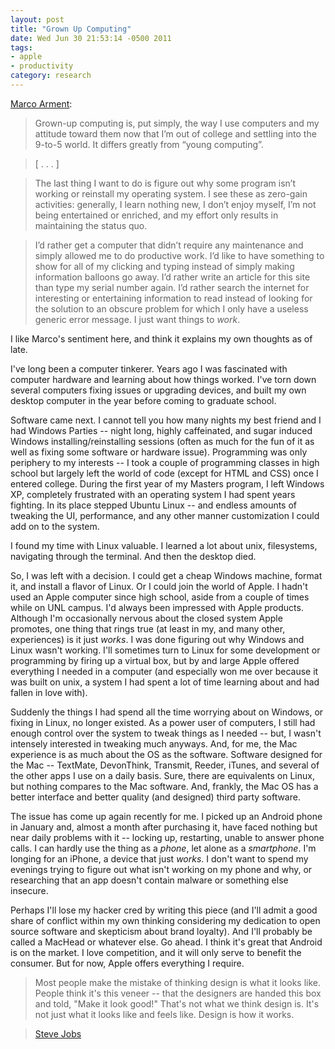 ```yaml
---
layout: post
title: "Grown Up Computing"
date: Wed Jun 30 21:53:14 -0500 2011
tags:
- apple
- productivity
category: research
---
```


[Marco Arment](http://articles.marco.org/145):

> Grown-up computing is, put simply, the way I use computers and my attitude toward them now that I’m out of college and settling into the 9-to-5 world. It differs greatly from “young computing”.

> [ . . . ]

> The last thing I want to do is figure out why some program isn’t working or reinstall my operating system. I see these as zero-gain activities: generally, I learn nothing new, I don’t enjoy myself, I’m not being entertained or enriched, and my effort only results in maintaining the status quo.

> I’d rather get a computer that didn’t require any maintenance and simply allowed me to do productive work. I’d like to have something to show for all of my clicking and typing instead of simply making information balloons go away. I’d rather write an article for this site than type my serial number again. I’d rather search the internet for interesting or entertaining information to read instead of looking for the solution to an obscure problem for which I only have a useless generic error message. I just want things to *work*.

I like Marco's sentiment here, and think it explains my own thoughts as of late.

I've long been a computer tinkerer. Years ago I was fascinated with computer hardware and learning about how things worked. I've torn down several computers fixing issues or upgrading devices, and built my own desktop computer in the year before coming to graduate school.

Software came next. I cannot tell you how many nights my best friend and I had Windows Parties -- night long, highly caffeinated, and sugar induced Windows installing/reinstalling sessions (often as much for the fun of it as well as fixing some software or hardware issue). Programming was only periphery to my interests -- I took a couple of programming classes in high school but largely left the world of code (except for HTML and CSS) once I entered college. During the first year of my Masters program, I left Windows XP, completely frustrated with an operating system I had spent years fighting. In its place stepped Ubuntu Linux -- and endless amounts of tweaking the UI, performance, and any other manner customization I could add on to the system. 

I found my time with Linux valuable. I learned a lot about unix, filesystems, navigating through the terminal. And then the desktop died.

So, I was left with a decision. I could get a cheap Windows machine, format it, and install a flavor of Linux. Or I could join the world of Apple. I hadn't used an Apple computer since high school, aside from a couple of times while on UNL campus. I'd always been impressed with Apple products. Although I'm occasionally nervous about the closed system Apple promotes, one thing that rings true (at least in my, and many other, experiences) is it just *works*. I was done figuring out why Windows and Linux wasn't working. I'll sometimes turn to Linux for some development or programming by firing up a virtual box, but by and large Apple offered everything I needed in a computer (and especially won me over because it was built on unix, a system I had spent a lot of time learning about and had fallen in love with).

Suddenly the things I had spend all the time worrying about on Windows, or fixing in Linux, no longer existed. As a power user of computers, I still had enough control over the system to tweak things as I needed -- but, I wasn't intensely interested in tweaking much anyways. And, for me, the Mac experience is as much about the OS as the software. Software designed for the Mac -- TextMate, DevonThink, Transmit, Reeder, iTunes, and several of the other apps I use on a daily basis. Sure, there are equivalents on Linux, but nothing compares to the Mac software. And, frankly, the Mac OS has a better interface and better quality (and designed) third party software.

The issue has come up again recently for me. I picked up an Android phone in January and, almost a month after purchasing it, have faced nothing but near daily problems with it -- locking up, restarting, unable to answer phone calls. I can hardly use the thing as a *phone*, let alone as a *smartphone*. I'm longing for an iPhone, a device that just *works*. I don't want to spend my evenings trying to figure out what isn't working on my phone and why, or researching that an app doesn't contain malware or something else insecure. 

Perhaps I'll lose my hacker cred by writing this piece (and I'll admit a good share of conflict within my own thinking considering my dedication to open source software and skepticism about brand loyalty). And I'll probably be called a MacHead or whatever else. Go ahead. I think it's great that Android is on the market. I love competition, and it will only serve to benefit the consumer. But for now, Apple offers everything I require.

> Most people make the mistake of thinking design is what it looks like. People think it's this veneer -- that the designers are handed this box and told, "Make it look good!" That's not what we think design is. It's not just what it looks like and feels like. Design is how it works.
 
> [Steve Jobs](http://www.nytimes.com/2003/11/30/magazine/30IPOD.html)
